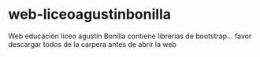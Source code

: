 # web-liceoagustinbonilla
Web educación liceo agustín Bonilla
contiene librerias de bootstrap...
favor  descargar todos de la carpera
antes de abrir la web
